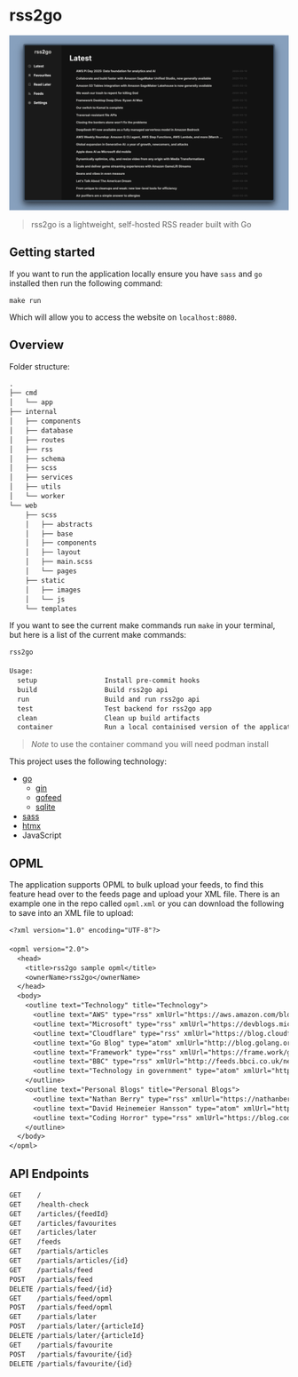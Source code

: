 # rss2go

![rss2go](./assets/rss2go.png)

> rss2go is a lightweight, self-hosted RSS reader built with Go

## Getting started

If you want to run the application locally ensure you have `sass` and `go`
installed then run the following command:

```
make run
```

Which will allow you to access the website on `localhost:8080`.

## Overview

Folder structure:

```txt
.
├── cmd
│   └── app
├── internal
│   ├── components
│   ├── database
│   ├── routes
│   ├── rss
│   ├── schema
│   ├── scss
│   ├── services
│   ├── utils
│   └── worker
└── web
    ├── scss
    │   ├── abstracts
    │   ├── base
    │   ├── components
    │   ├── layout
    │   ├── main.scss
    │   └── pages
    ├── static
    │   ├── images
    │   └── js
    └── templates
```

If you want to see the current make commands run `make` in your terminal, but
here is a list of the current make commands:

```txt
rss2go

Usage:
  setup                 Install pre-commit hooks
  build                 Build rss2go api
  run                   Build and run rss2go api
  test                  Test backend for rss2go app
  clean                 Clean up build artifacts
  container             Run a local containised version of the application
```

> *Note* to use the container command you will need podman install

This project uses the following technology:

- [go](https://go.dev/)
  - [gin](https://github.com/gin-gonic/gin)
  - [gofeed](https://github.com/mmcdole/gofeed)
  - [sqlite](https://pkg.go.dev/modernc.org/sqlite)
- [sass](https://sass-lang.com/)
- [htmx](https://htmx.org/)
- JavaScript

## OPML

The application supports OPML to bulk upload your feeds, to find this feature
head over to the feeds page and upload your XML file.
There is an example one in the repo called `opml.xml` or you can download
the following to save into an XML file to upload:

```txt
<?xml version="1.0" encoding="UTF-8"?>

<opml version="2.0">
  <head>
    <title>rss2go sample opml</title>
    <ownerName>rss2go</ownerName>
  </head>
  <body>
    <outline text="Technology" title="Technology">
      <outline text="AWS" type="rss" xmlUrl="https://aws.amazon.com/blogs/aws/feed/" />
      <outline text="Microsoft" type="rss" xmlUrl="https://devblogs.microsoft.com/landing" />
      <outline text="Cloudflare" type="rss" xmlUrl="https://blog.cloudflare.com/rss" />
      <outline text="Go Blog" type="atom" xmlUrl="http://blog.golang.org/feed.atom" />
      <outline text="Framework" type="rss" xmlUrl="https://frame.work/gb/en/blog.rss" />
      <outline text="BBC" type="rss" xmlUrl="http://feeds.bbci.co.uk/news/technology/rss.xml" />
      <outline text="Technology in government" type="atom" xmlUrl="https://technology.blog.gov.uk/feed/" />
    </outline>
    <outline text="Personal Blogs" title="Personal Blogs">
      <outline text="Nathan Berry" type="rss" xmlUrl="https://nathanberry.co.uk/feed.xml" />
      <outline text="David Heinemeier Hansson" type="atom" xmlUrl="https://world.hey.com/dhh/feed.atom" />
      <outline text="Coding Horror" type="rss" xmlUrl="https://blog.codinghorror.com/rss" />
    </outline>
  </body>
</opml>
```

## API Endpoints

```txt
GET    /
GET    /health-check
GET    /articles/{feedId}
GET    /articles/favourites
GET    /articles/later
GET    /feeds
GET    /partials/articles
GET    /partials/articles/{id}
GET    /partials/feed
POST   /partials/feed
DELETE /partials/feed/{id}
GET    /partials/feed/opml
POST   /partials/feed/opml
GET    /partials/later
POST   /partials/later/{articleId}
DELETE /partials/later/{articleId}
GET    /partials/favourite
POST   /partials/favourite/{id}
DELETE /partials/favourite/{id}
```
